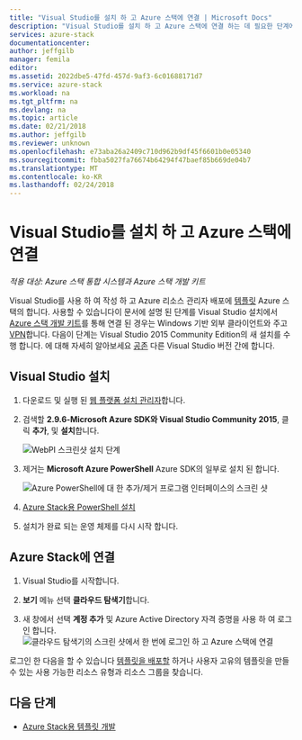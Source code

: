 ```yaml
---
title: "Visual Studio를 설치 하 고 Azure 스택에 연결 | Microsoft Docs"
description: "Visual Studio를 설치 하 고 Azure 스택에 연결 하는 데 필요한 단계에 알아봅니다"
services: azure-stack
documentationcenter: 
author: jeffgilb
manager: femila
editor: 
ms.assetid: 2022dbe5-47fd-457d-9af3-6c01688171d7
ms.service: azure-stack
ms.workload: na
ms.tgt_pltfrm: na
ms.devlang: na
ms.topic: article
ms.date: 02/21/2018
ms.author: jeffgilb
ms.reviewer: unknown
ms.openlocfilehash: e73aba26a2409c710d962b9df45f6601b0e05340
ms.sourcegitcommit: fbba5027fa76674b64294f47baef85b669de04b7
ms.translationtype: MT
ms.contentlocale: ko-KR
ms.lasthandoff: 02/24/2018
---
```

# <a name="install-visual-studio-and-connect-to-azure-stack"></a>Visual Studio를 설치 하 고 Azure 스택에 연결

*적용 대상: Azure 스택 통합 시스템과 Azure 스택 개발 키트*

Visual Studio를 사용 하 여 작성 하 고 Azure 리소스 관리자 배포에 [템플릿](user/azure-stack-arm-templates.md) Azure 스택의 합니다. 사용할 수 있습니다이 문서에 설명 된 단계를 Visual Studio 설치에서 [Azure 스택 개발 키트](azure-stack-connect-azure-stack.md#connect-to-azure-stack-with-remote-desktop)를 통해 연결 된 경우는 Windows 기반 외부 클라이언트와 주고 [VPN](azure-stack-connect-azure-stack.md#connect-to-azure-stack-with-vpn)합니다. 다음이 단계는 Visual Studio 2015 Community Edition의 새 설치를 수행 합니다. 에 대해 자세히 알아보세요 [공존](https://msdn.microsoft.com/library/ms246609.aspx) 다른 Visual Studio 버전 간에 합니다.

## <a name="install-visual-studio"></a>Visual Studio 설치
1. 다운로드 및 실행 된 [웹 플랫폼 설치 관리자](https://www.microsoft.com/web/downloads/platform.aspx)합니다.             
2. 검색할 **2.9.6-Microsoft Azure SDK와 Visual Studio Community 2015**, 클릭 **추가**, 및 **설치**합니다.

    ![WebPI 스크린샷 설치 단계](./media/azure-stack-install-visual-studio/image1.png) 

3. 제거는 **Microsoft Azure PowerShell** Azure SDK의 일부로 설치 된 합니다.

    ![Azure PowerShell에 대 한 추가/제거 프로그램 인터페이스의 스크린 샷](./media/azure-stack-install-visual-studio/image2.png) 

4. [Azure Stack용 PowerShell 설치](azure-stack-powershell-install.md)

5. 설치가 완료 되는 운영 체제를 다시 시작 합니다.

## <a name="connect-to-azure-stack"></a>Azure Stack에 연결

1. Visual Studio를 시작합니다.

2. **보기** 메뉴 선택 **클라우드 탐색기**합니다.

3. 새 창에서 선택 **계정 추가** 및 Azure Active Directory 자격 증명을 사용 하 여 로그인 합니다.  
    ![클라우드 탐색기의 스크린 샷에서 한 번에 로그인 하 고 Azure 스택에 연결](./media/azure-stack-install-visual-studio/image6.png)

로그인 한 다음을 할 수 있습니다 [템플릿을 배포할](user/azure-stack-deploy-template-visual-studio.md) 하거나 사용자 고유의 템플릿을 만들 수 있는 사용 가능한 리소스 유형과 리소스 그룹을 찾습니다.  

## <a name="next-steps"></a>다음 단계

 - [Azure Stack용 템플릿 개발](user/azure-stack-develop-templates.md)
